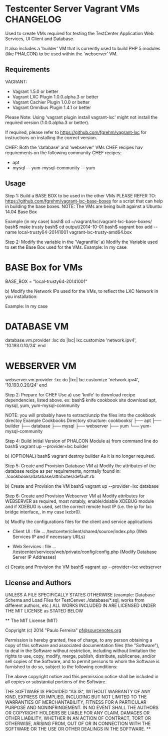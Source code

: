 Testcenter Server Vagrant VMs CHANGELOG
=======================================

Used to create VMs required for testing the TestCenter Application Web Services,
UI Client and Database.

It also includes a 'builder' VM that is currently used to build PHP 5 modules
(like PHALCON) to be used within the 'webserver' VM.

Requirements
------------

VAGRANT:
- Vagrant 1.5.0 or better
- Vagrant LXC Plugin 1.0.0.alpha.3 or better
- Vagrant Cachier Plugin 1.0.0 or better
- Vagrant Omnibus Plugin 1.4.1 or better

Please Note:
Using 'vagrant plugin install vagrant-lxc' might not install the required
version (1.0.0.alpha.3 or better).

If required, please refer to https://github.com/fgrehm/vagrant-lxc for instructions
on installing the correct version.

CHEF:
Both the 'database' and 'webserver' VMs CHEF recipes hav requirements on the
following community CHEF recipes:
- apt
- mysql
-- yum-mysql-community
-- yum

Usage
-----

Step 1: Build a BASE BOX to be used in the other VMs
PLEASE REFER TO: https://github.com/fgrehm/vagrant-lxc-base-boxes
for a script that can help in building the base boxes.
NOTE: The VMs are being built against a Ubuntu 14.04 Base Box

Example (in my case)
bash$ cd ~/vagrant/lxc/vagrant-lxc-base-boxes/
bash$ make trusty
bash$ cd output/2014-10-01
bash$ vagrant box add --name local-trusty64-20141001 vagrant-lxc-trusty-amd64.box

Step 2: Modify the variable in the 'Vagrantfile'
a) Modify the Variable used to set the Base Box used for the VMs.
Example: In my case
# BASE Box for VMs
BASE_BOX = "local-trusty64-20141001"

b) Modify the Network IPs used for the VMs, to reflect the LXC Network in you installation:

Example: In my case
# DATABASE VM
database.vm.provider :lxc do |lxc|
  lxc.customize 'network.ipv4', '10.193.0.10/24'
end

# WEBSERVER VM
webserver.vm.provider :lxc do |lxc|
  lxc.customize 'network.ipv4', '10.193.0.20/24'
end

Step 2: Prepare for CHEF Use
a) use 'knife' to download recipe dependencies, listed above.
ex: bash$ knife cookbook site download apt, mysql, yum, yum-mysql-community

NOTE: you will probably have to extract/unzip the files into the cookbook directoy
Example Cookbooks Directory structure:
cookbooks/
├── apt
├── builder
├── database
├── mysql
├── webserver
├── yum
└── yum-mysql-community

Step 4: Build Initial Version of PHALCON Module
a) from command line do
bash$ vagrant up --provider=lxc builder

b) (OPTIONAL) bash$ vagrant destroy builder
As it is no longer required.


Step 5: Create and Provision Database VM
a) Modify the attributes of the database recipe as per requirements, normally
found in:
./cookbooks/database/attributes/default.rb

b) Create and Provision the VM
bash$ vagrant up --provider=lxc database

Step 6: Create and Provision Webserver VM
a) Modify attributes for WEBSERVER as required, most notably, enable/dsiable
XDEBUG module and if XDEBUG is used, set the correct remote host IP (i.e. the
ip for lxc bridge interface,, in my case lxcbr0).

b) Modfiy the configurations files for the client and service applications
- Client UI :
file ... /testcenter/client/shared/source/index.php (Web Services IP and if necessary URLs)

- Web Services :
file ... /testcenter/services/web/private/config/config.php (Modify Database Server IP Addresses)

c) Create and Provision the VM
bash$ vagrant up --provider=lxc webserver

License and Authors
-------------------
UNLESS A FILE SPECIFICALLY STATES OTHERWISE (example: Database Schema and Load
Files for TestCenvet ./database/*.sql, works from different authors, etc.)
ALL WORKS INCLUDED IN ARE LICENSED UNDER THE MIT LICENSE as STATED BELOW

**
The MIT License (MIT)

Copyright (c) 2014 "Paulo Ferreira" pf@sourcenotes.org

Permission is hereby granted, free of charge, to any person obtaining a copy
of this software and associated documentation files (the "Software"), to deal
in the Software without restriction, including without limitation the rights
to use, copy, modify, merge, publish, distribute, sublicense, and/or sell
copies of the Software, and to permit persons to whom the Software is
furnished to do so, subject to the following conditions:

The above copyright notice and this permission notice shall be included in
all copies or substantial portions of the Software.

THE SOFTWARE IS PROVIDED "AS IS", WITHOUT WARRANTY OF ANY KIND, EXPRESS OR
IMPLIED, INCLUDING BUT NOT LIMITED TO THE WARRANTIES OF MERCHANTABILITY,
FITNESS FOR A PARTICULAR PURPOSE AND NONINFRINGEMENT. IN NO EVENT SHALL THE
AUTHORS OR COPYRIGHT HOLDERS BE LIABLE FOR ANY CLAIM, DAMAGES OR OTHER
LIABILITY, WHETHER IN AN ACTION OF CONTRACT, TORT OR OTHERWISE, ARISING FROM,
OUT OF OR IN CONNECTION WITH THE SOFTWARE OR THE USE OR OTHER DEALINGS IN
THE SOFTWARE.
**
